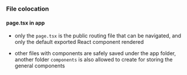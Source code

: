 ### File colocation
#### page.tsx in app
- only the `page.tsx` is the public routing file that can be navigated, and only the default exported React component rendered
  
- other files with components are safely saved under the app folder, another folder `components` is also allowed to create for storing the general components